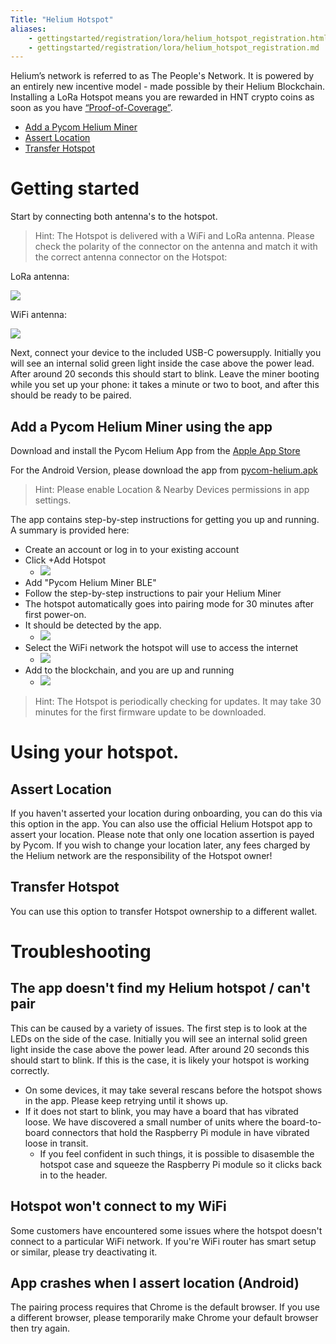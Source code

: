 ```yaml
---
Title: "Helium Hotspot"
aliases:
    - gettingstarted/registration/lora/helium_hotspot_registration.html
    - gettingstarted/registration/lora/helium_hotspot_registration.md
---
```


Helium’s network is referred to as The People's Network. It is powered by an entirely new incentive model - made possible by their Helium Blockchain.
Installing a LoRa Hotspot means you are rewarded in HNT crypto coins as soon as you have [“Proof-of-Coverage”](https://docs.helium.com/blockchain/proof-of-coverage/).

* [Add a Pycom Helium Miner](#add-a-pycom-helium-miner)
* [Assert Location](#assert-location)
* [Transfer Hotspot](#transfer-hotspot)

# Getting started
Start by connecting both antenna's to the hotspot.
> Hint: The Hotspot is delivered with a WiFi and LoRa antenna. Please check the polarity of the connector on the antenna and match it with the correct antenna connector on the Hotspot:

LoRa antenna:

![](/gitbook/assets/lorawan/helium/lora_antenna.png)

WiFi antenna:

![](/gitbook/assets/lorawan/helium/wifi_antenna.png)

Next, connect your device to the included USB-C powersupply.
Initially you will see an internal solid green light inside the case above the power lead. After around 20 seconds this should start to blink.
Leave the miner booting while you set up your phone: it takes a minute or two to boot, and after this should be ready to be paired.

## Add a Pycom Helium Miner using the app

Download and install the Pycom Helium App from the [Apple App Store](https://apps.apple.com/us/app/pycom-helium-app/id1630652083)

For the Android Version, please download the app from [pycom-helium.apk](https://software.pycom.io/downloads/pycom-helium.apk)
> Hint: Please enable Location & Nearby Devices permissions in app settings.

The app contains step-by-step instructions for getting you up and running. A summary is provided here:
  * Create an account or log in to your existing account
  * Click +Add Hotspot
    * ![](/gitbook/assets/lorawan/helium/helium_reg_1.png)
  * Add "Pycom Helium Miner BLE"
  * Follow the step-by-step instructions to pair your Helium Miner
  * The hotspot automatically goes into pairing mode for 30 minutes after first power-on.
  * It should be detected by the app.
    * ![](/gitbook/assets/lorawan/helium/helium_reg_8.png)
  * Select the WiFi network the hotspot will use to access the internet
    * ![](/gitbook/assets/lorawan/helium/helium_reg_9.png)
  * Add to the blockchain, and you are up and running
    * ![](/gitbook/assets/lorawan/helium/helium_reg_15.png)

> Hint: The Hotspot is periodically checking for updates. It may take 30 minutes for the first firmware update to be downloaded.


# Using your hotspot.

## Assert Location

If you haven't asserted your location during onboarding, you can do this via this option in the app. You can also use the official Helium Hotspot app to assert your location. Please note that only one location assertion is payed by Pycom. If you wish to change your location later, any fees charged by the Helium network are the responsibility of the Hotspot owner!

## Transfer Hotspot

You can use this option to transfer Hotspot ownership to a different wallet.

# Troubleshooting
## The app doesn't find my Helium hotspot / can't pair
This can be caused by a variety of issues. The first step is to look at the LEDs on the side of the case.
Initially you will see an internal solid green light inside the case above the power lead. After around 20 seconds this should start to blink.
If this is the case, it is likely your hotspot is working correctly.
  * On some devices, it may take several rescans before the hotspot shows in the app. Please keep retrying until it shows up.
  * If it does not start to blink, you may have a board that has vibrated loose. We have discovered a small number of units where the board-to-board connectors that hold the Raspberry Pi module in have vibrated loose in transit.
    * If you feel confident in such things, it is possible to disasemble the hotspot case and squeeze the Raspberry Pi module so it clicks back in to the header.
  

## Hotspot won't connect to my WiFi
Some customers have encountered some issues where the hotspot doesn't connect to a particular WiFi network.
If you're WiFi router has smart setup or similar, please try deactivating it.


## App crashes when I assert location (Android)
The pairing process requires that Chrome is the default browser. If you use a different browser, please temporarily make Chrome your default browser then try again.



